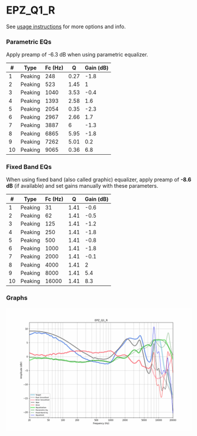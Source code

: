 # EPZ_Q1_R
See [usage instructions](https://github.com/jaakkopasanen/AutoEq#usage) for more options and info.

### Parametric EQs
Apply preamp of -6.3 dB when using parametric equalizer.

|   # | Type    |   Fc (Hz) |    Q |   Gain (dB) |
|-----|---------|-----------|------|-------------|
|   1 | Peaking |       248 | 0.27 |        -1.8 |
|   2 | Peaking |       523 | 1.45 |         1   |
|   3 | Peaking |      1040 | 3.53 |        -0.4 |
|   4 | Peaking |      1393 | 2.58 |         1.6 |
|   5 | Peaking |      2054 | 0.35 |        -2.3 |
|   6 | Peaking |      2967 | 2.66 |         1.7 |
|   7 | Peaking |      3887 | 6    |        -1.3 |
|   8 | Peaking |      6865 | 5.95 |        -1.8 |
|   9 | Peaking |      7262 | 5.01 |         0.2 |
|  10 | Peaking |      9065 | 0.36 |         6.8 |

### Fixed Band EQs
When using fixed band (also called graphic) equalizer, apply preamp of **-8.6 dB** (if available) and set gains manually with these parameters.

|   # | Type    |   Fc (Hz) |    Q |   Gain (dB) |
|-----|---------|-----------|------|-------------|
|   1 | Peaking |        31 | 1.41 |        -0.6 |
|   2 | Peaking |        62 | 1.41 |        -0.5 |
|   3 | Peaking |       125 | 1.41 |        -1.2 |
|   4 | Peaking |       250 | 1.41 |        -1.8 |
|   5 | Peaking |       500 | 1.41 |        -0.8 |
|   6 | Peaking |      1000 | 1.41 |        -1.8 |
|   7 | Peaking |      2000 | 1.41 |        -0.1 |
|   8 | Peaking |      4000 | 1.41 |         2   |
|   9 | Peaking |      8000 | 1.41 |         5.4 |
|  10 | Peaking |     16000 | 1.41 |         8.3 |

### Graphs
![](./EPZ_Q1_R.png)
